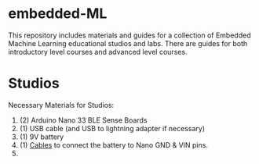 # embedded-ML
This repository includes materials and guides for a collection of Embedded Machine Learning educational studios and labs. There are guides for both introductory level courses and advanced level courses.

# Studios
Necessary Materials for Studios:
1. (2) Arduino Nano 33 BLE Sense Boards
2. (1) USB cable (and USB to lightning adapter if necessary)
3. (1) 9V battery
4. (1) [Cables](https://www.amazon.com/Parts-Express-Battery-Clip-Pack/dp/B01IFP0N3U/ref=asc_df_B01IFP0N3U/?tag=hyprod-20&linkCode=df0&hvadid=198057711065&hvpos=&hvnetw=g&hvrand=1383601955564824598&hvpone=&hvptwo=&hvqmt=&hvdev=c&hvdvcmdl=&hvlocint=&hvlocphy=9022860&hvtargid=pla-350869377063&psc=1) to connect the battery to Nano GND & VIN pins.
5. 
